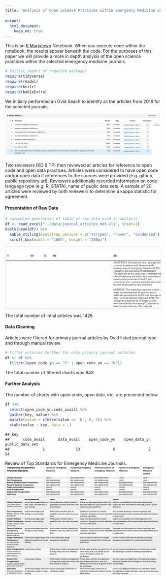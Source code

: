 ```yaml
---
title: 'Analysis of Open Science Practices within Emergency Medicine Journals '

output: 
  html_document:
    keep_md: true
---
```


This is an [R Markdown](http://rmarkdown.rstudio.com) Notebook. When you execute code within the notebook, the results appear beneath the code. For the purposes of this paper we will provide a more in depth analysis of the open science practices within the selected emergency medicine journals.


```r
# Initial import of required packages
require(tidyverse)
require(readxl)
require(knitr)
require(kableExtra)
```





We initially performed an Ovid Seach to identify all the articles from 2018 for the selected journals.

![Ovid Search Strategy for journal articles.](../graphs_figures/ovid_search.png)

Two reviewers (KD & TP) then reviewed all articles for reference to open code and open data practices. Articles were considered to have open code and/or open data if references to the sources were provided (e.g. github, public repository url). Reviewers additionally recorded information on code language type (e.g. R, STATA), name of public data sets. A sample of 20 articles were reviewed by both reviewers to determine a kappa statistic for agreement.

#### Presentation of Raw Data

```r
# automated generation of table of raw data used in analysis
df <- read_excel("../data/journal_articles_mod.xls", sheet=1)
kable(head(df)) %>%
  kable_styling(bootstrap_options = c("striped", "hover", "condensed"), font_size = 7) %>%
  scroll_box(width = "100%", height = "200px")
```

<div style="border: 1px solid #ddd; padding: 0px; overflow-y: scroll; height:200px; overflow-x: scroll; width:100%; "><table class="table table-striped table-hover table-condensed" style="font-size: 7px; margin-left: auto; margin-right: auto;">
 <thead>
  <tr>
   <th style="text-align:left;position: sticky; top:0; background-color: #FFFFFF;"> TI </th>
   <th style="text-align:left;position: sticky; top:0; background-color: #FFFFFF;"> SO </th>
   <th style="text-align:left;position: sticky; top:0; background-color: #FFFFFF;"> IO </th>
   <th style="text-align:left;position: sticky; top:0; background-color: #FFFFFF;"> PM </th>
   <th style="text-align:left;position: sticky; top:0; background-color: #FFFFFF;"> AB </th>
   <th style="text-align:left;position: sticky; top:0; background-color: #FFFFFF;"> DO </th>
   <th style="text-align:left;position: sticky; top:0; background-color: #FFFFFF;"> PT </th>
   <th style="text-align:left;position: sticky; top:0; background-color: #FFFFFF;"> FTURL </th>
   <th style="text-align:left;position: sticky; top:0; background-color: #FFFFFF;"> open_code_yn </th>
   <th style="text-align:left;position: sticky; top:0; background-color: #FFFFFF;"> open_data_yn </th>
   <th style="text-align:left;position: sticky; top:0; background-color: #FFFFFF;"> public_data_set </th>
   <th style="text-align:left;position: sticky; top:0; background-color: #FFFFFF;"> data_avail </th>
   <th style="text-align:left;position: sticky; top:0; background-color: #FFFFFF;"> code_avail </th>
   <th style="text-align:left;position: sticky; top:0; background-color: #FFFFFF;"> reviewer </th>
   <th style="text-align:left;position: sticky; top:0; background-color: #FFFFFF;"> notes </th>
   <th style="text-align:left;position: sticky; top:0; background-color: #FFFFFF;"> Flag for Review </th>
  </tr>
 </thead>
<tbody>
  <tr>
   <td style="text-align:left;"> Outcomes of Patients With Syncope and Suspected Dementia. </td>
   <td style="text-align:left;"> Academic Emergency Medicine.  2018 Mar 25 </td>
   <td style="text-align:left;"> Acad Emerg Med </td>
   <td style="text-align:left;"> https://www.ncbi.nlm.nih.gov/pmc/articles/PMC6156993 </td>
   <td style="text-align:left;"> OBJECTIVES: Syncope and near-syncope are common in patients with dementia and a leading cause of emergency department (ED) evaluation and subsequent hospitalization. The objective of this study was to describe the clinical trajectory and short-term outcomes of patients who presented to the ED with syncope or near-syncope and were assessed by their ED provider to have dementia.

METHODS: This multisite prospective cohort study included patients 60 years of age or older who presented to the ED with syncope or near-syncope between 2013 and 2016. We analyzed a subcohort of 279 patients who were identified by the treating ED provider to have baseline dementia. We collected comprehensive patient-level, utilization, and outcomes data through interviews, provider surveys, and chart abstraction. Outcome measures included serious conditions related to syncope and death.

RESULTS: Overall, 221 patients (79%) were hospitalized with a median length of stay of 2.1 days. A total of 46 patients (16%) were diagnosed with a serious condition in the ED. Of the 179 hospitalized patients who did not have a serious condition identified in the ED, 14 (7.8%) were subsequently diagnosed with a serious condition during the hospitalization, and an additional 12 patients (6.7%) were diagnosed postdischarge within 30 days of the index ED visit. There were seven deaths (2.5%) overall, none of which were cardiac-related. No patients who were discharged from the ED died or had a serious condition in the subsequent 30 days.

CONCLUSIONS: Patients with perceived dementia who presented to the ED with syncope or near-syncope were frequently hospitalized. The diagnosis of a serious condition was uncommon if not identified during the initial ED assessment. Given the known iatrogenic risks of hospitalization for patients with dementia, future investigation of the impact of goals of care discussions on reducing potentially preventable, futile, or unwanted hospitalizations while improving goal-concordant care is warranted. Copyright © 2018 by the Society for Academic Emergency Medicine. </td>
   <td style="text-align:left;"> https://dx.doi.org/10.1111/acem.13414 </td>
   <td style="text-align:left;"> Journal Article </td>
   <td style="text-align:left;"> Click here for full text options </td>
   <td style="text-align:left;"> N </td>
   <td style="text-align:left;"> N </td>
   <td style="text-align:left;"> N </td>
   <td style="text-align:left;"> N </td>
   <td style="text-align:left;"> N </td>
   <td style="text-align:left;"> KD </td>
   <td style="text-align:left;"> Used 11 academic EDs across the US, coded in R </td>
   <td style="text-align:left;"> NA </td>
  </tr>
  <tr>
   <td style="text-align:left;"> Impact of Jahnigen/GEMSSTAR Scholarships on Careers of Recipients in Emergency Medicine and on Development of Geriatric Emergency Medicine. </td>
   <td style="text-align:left;"> Academic Emergency Medicine.  2018 Mar 01 </td>
   <td style="text-align:left;"> Acad Emerg Med </td>
   <td style="text-align:left;"> https://www.ncbi.nlm.nih.gov/pmc/articles/PMC6119536 </td>
   <td style="text-align:left;"> BACKGROUND: The Jahnigen Career Development Awards program was launched in 2002 with private funding and transformed into the Grants for Early Medical/Surgical Specialists' Transition to Aging Research (GEMSSTAR) program in 2011 through support from the National Institute on Aging and medical specialty professional societies. The Jahnigen/GEMSSTAR program has provided grants to early career physician-scientists from 10 surgical and related medical specialties to initiate and sustain research careers in the geriatric aspect of their discipline. From 2002 to 2016, there were 20 Jahnigen/GEMSSTAR recipients in emergency medicine (EM). The goal of this investigation was to examine the impact of Jahnigen/GEMSSTAR awards on careers of EM recipients and on development of academic geriatric EM.

METHODS: We conducted an online survey of the 20 EM recipients from 2002 to 2016 and analyzed their academic productivity, research impact, career trajectory, and contributions to geriatric EM since receiving the award.

RESULTS: All 20 Jahnigen/GEMSSTAR scholars completed the survey. Scholars have published a median of 33 peer-reviewed articles (interquartile range [IQR] = 10-97) since the award, with median annual publication rates of 4.5 (IQR = 1.6-7.0). All scholars had h-indices of 6 or more, with a median of 18 (IQR = 9-28). Jahnigen/GEMSSTAR scholars have served as principal investigator (PI) or co-PI on 126 grants since their award, with 90% having served as PI on at least one additional grant and 30% having received National Institutes of Health Career Development Awards. All scholars reported believing that the Jahnigen/GEMSSTAR was very helpful or helpful for career progress. Most (85%) reported ongoing contributions to geriatric EM in research, education, or administration.

CONCLUSIONS: After the Jahnigen/GEMSSTAR award, EM scholars have been highly academically productive and successful, and the award has been instrumental in their career development. Awardees have been critical to the development of geriatric EM. Copyright © 2018 by the Society for Academic Emergency Medicine. </td>
   <td style="text-align:left;"> https://dx.doi.org/10.1111/acem.13396 </td>
   <td style="text-align:left;"> Journal Article </td>
   <td style="text-align:left;"> Click here for full text options </td>
   <td style="text-align:left;"> N </td>
   <td style="text-align:left;"> N </td>
   <td style="text-align:left;"> N </td>
   <td style="text-align:left;"> N </td>
   <td style="text-align:left;"> N </td>
   <td style="text-align:left;"> KD </td>
   <td style="text-align:left;"> Survey data </td>
   <td style="text-align:left;"> NA </td>
  </tr>
  <tr>
   <td style="text-align:left;"> A comparative analysis of National Institutes of Health research support for emergency medicine - 2008 to 2017. </td>
   <td style="text-align:left;"> American Journal of Emergency Medicine.  2018 Dec 26 </td>
   <td style="text-align:left;"> Am J Emerg Med </td>
   <td style="text-align:left;"> https://www.ncbi.nlm.nih.gov/pmc/articles/PMC6594913 </td>
   <td style="text-align:left;"> OBJECTIVES: We sought to compare National Institutes of Health (NIH) funding received by Emergency Medicine (EM) to the specialties of Family Medicine, Neurology, Orthopedics, Pediatrics and Psychiatry over the 10-year period from 2008 to 2017.

METHODS: The NIH database of both submitted and funded NIH applications were queried and crossed with the departmental affiliation of the principal investigator. Research Grants were defined by the following activity codes: R, P, M, S, K, U (excluding UC6), DP1, DP2, DP3, DP4, DP5, D42 and G12. Derived data were further analyzed using information from the Association of American Medical Colleges to determine the relationship between the number of awards and the size of respective teaching and research faculty.

RESULTS: From 2008 to 2017, there were a total of 14,676 funded grants across included specialties with total monetary support of $6.002 billion. Of these funded grants, 250 (1.7%) were from EM principal investigators which corresponded to total support of $89,453,635 (1.5% of overall dollars). There was an increase in total support after 2012 in EM, however when compared to the other specialties, EM investigators submitted relatively fewer grants and awarded grants were funded by a wider distribution of NIH Institutes and Centers (ICs).

CONCLUSIONS: Compared to other select specialties, EM investigators accounted for a small proportion of grants submitted and funded over the past decade. Though findings illustrate promising trends, to foster success, more submitted grant applications are needed from within EM along with systematic approaches to support faculty members in their pursuit of NIH funding. Copyright © 2018 Elsevier Inc. All rights reserved. </td>
   <td style="text-align:left;"> https://dx.doi.org/10.1016/j.ajem.2018.12.045 </td>
   <td style="text-align:left;"> Journal Article </td>
   <td style="text-align:left;"> Click here for full text options </td>
   <td style="text-align:left;"> N </td>
   <td style="text-align:left;"> N </td>
   <td style="text-align:left;"> N </td>
   <td style="text-align:left;"> N </td>
   <td style="text-align:left;"> N </td>
   <td style="text-align:left;"> KD </td>
   <td style="text-align:left;"> Data set is federal Query/View/Report (QVR) database, limited to Health &amp; Human Resources staff with log-in access; SAS statistical software </td>
   <td style="text-align:left;"> NA </td>
  </tr>
  <tr>
   <td style="text-align:left;"> WITHDRAWN: Relocation of blood gas laboratory to the emergency department helps decrease lactic acid values. </td>
   <td style="text-align:left;"> American Journal of Emergency Medicine.  2018 Mar 20 </td>
   <td style="text-align:left;"> Am J Emerg Med </td>
   <td style="text-align:left;"> NA </td>
   <td style="text-align:left;"> The Publisher regrets that this article is an accidental duplication of an article that has already been published, http://dx.doi.org/10.1016/j.ajem.2018.03.017. The duplicate article has therefore been withdrawn. The full Elsevier Policy on Article Withdrawal can be found at https://www.elsevier.com/about/our-business/policies/article-withdrawal. Copyright © 2018 Elsevier Ltd. All rights reserved. </td>
   <td style="text-align:left;"> https://dx.doi.org/10.1016/j.ajem.2018.03.042 </td>
   <td style="text-align:left;"> Journal Article </td>
   <td style="text-align:left;"> Click here for full text options </td>
   <td style="text-align:left;"> N </td>
   <td style="text-align:left;"> N </td>
   <td style="text-align:left;"> N </td>
   <td style="text-align:left;"> N </td>
   <td style="text-align:left;"> N </td>
   <td style="text-align:left;"> KD </td>
   <td style="text-align:left;"> NA </td>
   <td style="text-align:left;"> NA </td>
  </tr>
  <tr>
   <td style="text-align:left;"> Management and outcome of obstructive ureteral stones in the emergency department: Emphasis on urine tests and antibiotics usage. </td>
   <td style="text-align:left;"> American Journal of Emergency Medicine.  2018 Dec 24 </td>
   <td style="text-align:left;"> Am J Emerg Med </td>
   <td style="text-align:left;"> NA </td>
   <td style="text-align:left;"> BACKGROUND: Kidney stone related complaints in the Emergency Department (ED) are common. Current guidelines recommend antibiotic therapy for infected obstructive stones and stone removal in a timely fashion, but there is no clear recommendation for prophylactic antibiotic use for bacteriuria or pyuria in the setting of obstructive ureteral stones.

OBJECTIVES: The aim of this study is to evaluate the current management of patients with obstructive ureteral stones in a single ED with emphasis on urine tests and antibiotics use.

METHODS: The picture archiving and communication system (PACS) was used to filter the list of patients who received a computed tomography (CT) scan of the abdomen and pelvis that positively identified obstructive ureteral stones. Demographics and clinical data were also recorded and analyzed.

RESULTS: Of the patients discharged, 278 patients did not receive antibiotics in the ED or a prescription. Of these, 8 patients had positive culture, 4 patients followed up, and one developed and was treated for a urinary-tract infection. One hundred ninety two patients were not given antibiotics in the ED but received an antibiotics prescription, and 4 patients had positive cultures grow. Two followed up and had no infection-related complications. Fourteen patients were discharged without a prescription after receiving a single dose of antibiotics in the ED, with no positive urine cultures and 9 patients following up without complication.

CONCLUSION: Antibiotics were given at the discretion of the provider without clear pattern. A high rate of infectious complication did not occur in the followed up patient group. Copyright © 2018. Published by Elsevier Inc. </td>
   <td style="text-align:left;"> https://dx.doi.org/10.1016/j.ajem.2018.12.046 </td>
   <td style="text-align:left;"> Journal Article </td>
   <td style="text-align:left;"> Click here for full text options </td>
   <td style="text-align:left;"> N </td>
   <td style="text-align:left;"> N </td>
   <td style="text-align:left;"> N </td>
   <td style="text-align:left;"> N </td>
   <td style="text-align:left;"> N </td>
   <td style="text-align:left;"> KD </td>
   <td style="text-align:left;"> Picture archiving and communication system (PACS), EMRs </td>
   <td style="text-align:left;"> NA </td>
  </tr>
  <tr>
   <td style="text-align:left;"> Beyond observation: Protocols and capabilities of an Emergency Department Observation Unit. </td>
   <td style="text-align:left;"> American Journal of Emergency Medicine.  2018 Dec 27 </td>
   <td style="text-align:left;"> Am J Emerg Med </td>
   <td style="text-align:left;"> NA </td>
   <td style="text-align:left;"> OBJECTIVE: Emergency Department Observation Units (Obs Units) provide a setting and a mechanism for further care of Emergency Department (ED) patients. Our hospital has a protocol-driven, type 1, complex 20 bed Obs Unit with 36 different protocols. We wanted to understand how the different protocols performed and what types of care were provided.

METHODS: This was an IRB-approved, retrospective chart review study. A random 10% of ED patient charts with a "transfer to observation" order were selected monthly from October 2015 through June 2017. This database was designed to identify high and low functioning protocols based on length of stays (LOS) and admission rates.

RESULTS: Over 20months, a total of 984 patients qualified for the study. The average age was 49.5+/-17.2years, 57.3% were women, and 32.3% were non-Caucasian. The admission rate was 23.5% with an average LOS in observation of 13.7h [95% CI 13.3-14.1]. Thirty day return rate was 16.8% with 5.3% of the patients returning to the ED within the first 72h. Thirty six different protocols were used, with the most common being chest pain (13.9%) and general (13.2%). Almost 70% received a consultation from another service, and 7.2% required a procedure while in observation. Procedures included fluoroscopic-guided lumbar punctures, endoscopies, dental extractions, and catheter replacements (nephrostomy, gastrostomy, and biliary tubes).

CONCLUSIONS: An Obs Unit can care for a wide variety of patients who require multiple consultations, procedures, and care coordination while maintaining an acceptable length of stay and admission rate. Copyright © 2019. Published by Elsevier Inc. </td>
   <td style="text-align:left;"> https://dx.doi.org/10.1016/j.ajem.2018.12.049 </td>
   <td style="text-align:left;"> Journal Article </td>
   <td style="text-align:left;"> Click here for full text options </td>
   <td style="text-align:left;"> N </td>
   <td style="text-align:left;"> N </td>
   <td style="text-align:left;"> N </td>
   <td style="text-align:left;"> N </td>
   <td style="text-align:left;"> N </td>
   <td style="text-align:left;"> KD </td>
   <td style="text-align:left;"> EPIC </td>
   <td style="text-align:left;"> NA </td>
  </tr>
</tbody>
</table></div>

The total number of intial articles was 1426

#### Data Cleaning
Articles were filtered for primary journal articles by Ovid listed journal type
and through manual review

```r
# Filter articles further for only primary journal articles 
df <- df %>%
  filter((open_code_yn == "Y" | open_code_yn == "N"))
```

The total number of filtered charts was 643


#### Further Analysis
The number of charts with open code, open data, etc. are presented below


```r
df %>%
  select(open_code_yn:code_avail) %>%
  gather(key, value) %>%
  mutate(value = ifelse(value == 'N', 0, 1)) %>%
  xtabs(value ~ key, data = .)
```

```
## key
##      code_avail      data_avail    open_code_yn    open_data_yn public_data_set 
##               1              13               0               2              54
```


Review of Top Standards for Emergency Medicine Journals.
![](../graphs_figures/Top_Standards.png)

